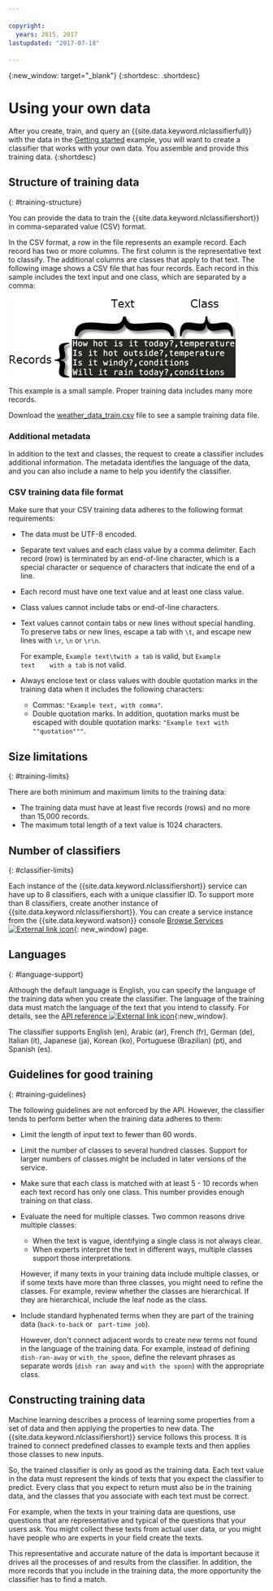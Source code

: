 ```yaml
---

copyright:
  years: 2015, 2017
lastupdated: "2017-07-18"

---
```


{:new_window: target="_blank"}
{:shortdesc: .shortdesc}

# Using your own data
After you create, train, and query an {{site.data.keyword.nlclassifierfull}} with the data in the [Getting started](/docs/services/natural-language-classifier/getting-started.html) example, you will want to create a classifier that works with your own data. You assemble and provide this training data.
{:shortdesc}

## Structure of training data
{: #training-structure}

You can provide the data to train the {{site.data.keyword.nlclassifiershort}} in comma-separated value (CSV) format.

In the CSV format, a row in the file represents an example record. Each record has two or more columns. The first column is the representative text to classify. The additional columns are classes that apply to that text. The following image shows a CSV file that has four records. Each record in this sample includes the text input and one class, which are separated by a comma:

![](images/train_sample.png)

This example is a small sample. Proper training data includes many more records.

Download the <a target="_blank" href="https://watson-developer-cloud.github.io/doc-tutorial-downloads/natural-language-classifier/weather_data_train.csv" download="weather_data_train.csv">weather_data_train.csv</a> file to see a sample training data file.

### Additional metadata

In addition to the text and classes, the request to create a classifier includes additional information. The metadata identifies the language of the data, and you can also include a name to help you identify the classifier.

### CSV training data file format

Make sure that your CSV training data adheres to the following format requirements:

- The data must be UTF-8 encoded.
- Separate text values and each class value by a comma delimiter. Each record (row) is terminated by an end-of-line character, which is a special character or sequence of characters that indicate the end of a line.
- Each record must have one text value and at least one class value.
- Class values cannot include tabs or end-of-line characters.
- Text values cannot contain tabs or new lines without special handling. To preserve tabs or new lines, escape a tab with `\t`, and escape new lines with `\r`, `\n` or `\r\n`.

    For example, `Example text\twith a tab` is valid, but <code>Example text&nbsp;&nbsp;&nbsp;&nbsp;with a tab</code> is not valid.
- Always enclose text or class values with double quotation marks in the training data when it includes the following characters:
    - Commas: `"Example text, with comma"`.
    - Double quotation marks. In addition, quotation marks must be escaped with double quotation marks: `"Example text with ""quotation"""`.

## Size limitations
{: #training-limits}

There are both minimum and maximum limits to the training data:

- The training data must have at least five records (rows) and no more than 15,000 records.
- The maximum total length of a text value is 1024 characters.

## Number of classifiers
{: #classifier-limits}

Each instance of the {{site.data.keyword.nlclassifiershort}} service can have up to 8 classifiers, each with a unique classifier ID. To support more than 8 classifiers, create another instance of {{site.data.keyword.nlclassifiershort}}. You can create a service instance from the {{site.data.keyword.watson}} console [Browse Services ![External link icon](../../icons/launch-glyph.svg "External link icon")](https://console.{DomainName}/developer/watson/services){: new_window} page.

## Languages
{: #language-support}

Although the default language is English, you can specify the language of the training data when you create the classifier. The language of the training data must match the language of the text that you intend to classify. For details, see the [API reference ![External link icon](../../icons/launch-glyph.svg "External link icon")](http://www.ibm.com/watson/developercloud/natural-language-classifier/api/v1/){:new_window}.

The classifier supports English (en), Arabic (ar), French (fr), German (de), Italian (it), Japanese (ja), Korean (ko), Portuguese (Brazilian) (pt), and Spanish (es).

## Guidelines for good training
{: #training-guidelines}

The following guidelines are not enforced by the API. However, the classifier tends to perform better when the training data adheres to them:

- Limit the length of input text to fewer than 60 words.
- Limit the number of classes to several hundred classes. Support for larger numbers of classes might be included in later versions of the service.
- Make sure that each class is matched with at least 5 - 10 records when each text record has only one class. This number provides enough training on that class.
- Evaluate the need for multiple classes. Two common reasons drive multiple classes:
    - When the text is vague, identifying a single class is not always clear.
    - When experts interpret the text in different ways, multiple classes support those interpretations.

    However, if many texts in your training data include multiple classes, or if some texts have more than three classes, you might need to refine the classes. For example, review whether the classes are hierarchical. If they are hierarchical, include the leaf node as the class.
- Include standard hyphenated terms when they are part of the training data (`back-to-back` or ` part-time job`).

    However, don't connect adjacent words to create new terms not found in the language of the training data. For example, instead of defining `dish-ran-away` or `with_the_spoon`, define the relevant phrases as separate words (`dish ran away` and `with the spoon`) with the appropriate class.

## Constructing training data
Machine learning describes a process of learning some properties from a set of data and then applying the properties to new data. The {{site.data.keyword.nlclassifiershort}} service follows this process. It is trained to connect predefined classes to example texts and then applies those classes to new inputs.

So, the trained classifier is only as good as the training data. Each text value in the data must represent the kinds of texts that you expect the classifier to predict. Every class that you expect to return must also be in the training data, and the classes that you associate with each text must be correct.

For example, when the texts in your training data are questions, use questions that are representative and typical of the questions that your users ask. You might collect these texts from actual user data, or you might have people who are experts in your field create the texts.

This representative and accurate nature of the data is important because it drives all the processes of and results from the classifier. In addition, the more records that you include in the training data, the more opportunity the classifier has to find a match.
